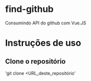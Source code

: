 # find-github
Consumindo API do github com Vue.JS
# Instruções de uso
## Clone o repositório 
'git clone <URL_deste_repositório'
